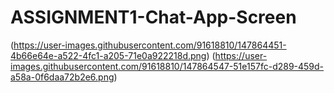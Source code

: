 # ASSIGNMENT1-Chat-App-Screen
(https://user-images.githubusercontent.com/91618810/147864451-4b66e64e-a522-4fc1-a205-71e0a922218d.png)
(https://user-images.githubusercontent.com/91618810/147864547-51e157fc-d289-459d-a58a-0f6daa72b2e6.png)

